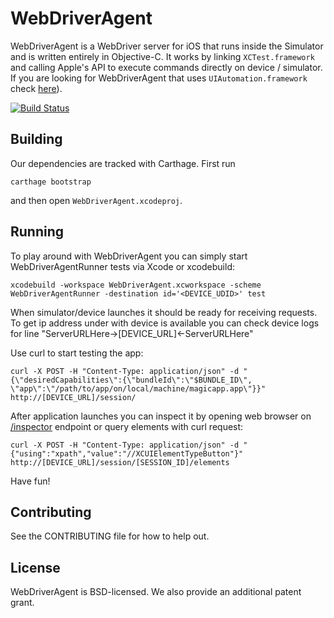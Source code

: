 # WebDriverAgent

WebDriverAgent is a WebDriver server for iOS that runs inside the Simulator and is written entirely in Objective-C. It works by linking `XCTest.framework` and calling Apple's API to execute commands directly on device / simulator.
If you are looking for WebDriverAgent that uses `UIAutomation.framework` check [here](https://github.com/facebook/WebDriverAgent/tree/master/UIAWebDriverAgent)).

[![Build Status](https://travis-ci.org/facebook/WebDriverAgent.svg?branch=master)](https://travis-ci.org/facebook/WebDriverAgent)

## Building

Our dependencies are tracked with Carthage. First run

``
carthage bootstrap
``

and then open `WebDriverAgent.xcodeproj`.

## Running

To play around with WebDriverAgent you can simply start WebDriverAgentRunner tests via Xcode or xcodebuild:
```
xcodebuild -workspace WebDriverAgent.xcworkspace -scheme WebDriverAgentRunner -destination id='<DEVICE_UDID>' test
```

When simulator/device launches it should be ready for receiving requests. To get ip address under with device is available you can check device logs for line "ServerURLHere->[DEVICE_URL]<-ServerURLHere"

Use curl to start testing the app:
```
curl -X POST -H "Content-Type: application/json" -d "{\"desiredCapabilities\":{\"bundleId\":\"$BUNDLE_ID\", \"app\":\"/path/to/app/on/local/machine/magicapp.app\"}}" http://[DEVICE_URL]/session/
```

After application launches you can inspect it by opening web browser on [/inspector](https://localhost:8100/inspector) endpoint
or query elements with curl request:
```
curl -X POST -H "Content-Type: application/json" -d "{"using":"xpath","value":"//XCUIElementTypeButton"}" http://[DEVICE_URL]/session/[SESSION_ID]/elements
```

Have fun!

## Contributing

See the CONTRIBUTING file for how to help out.

## License

WebDriverAgent is BSD-licensed. We also provide an additional patent grant.
